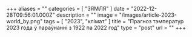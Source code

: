 +++
aliases = ""
categories = [ "ЗЯМЛЯ" ]
date = "2022-12-28T09:56:01.000Z"
description = ""
image = "/images/article-2023-world_by.png"
tags = [ "2023", "клiмат" ]
title = "Прагноз тэмператур 2023 года ў параўнанні з 1922 па 2022 год"
type = "post"
url = ""
+++


